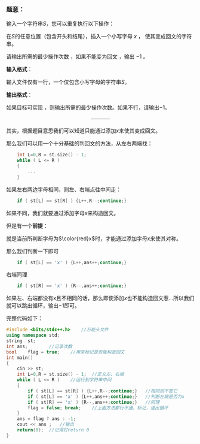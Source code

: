 ### **题意**：

输入一个字符串$S$，您可以重复执行以下操作：

在$S$的任意位置（包含开头和结尾），插入一个小写字母 $x$ ， 使其变成回文的字符串。

请输出所需的最少操作次数 ，如果不能变为回文 ，输出 $-1$ 。

**输入格式**：

输入文件仅有一行，一个仅包含小写字母的字符串$S$。

**输出格式**：

如果目标可实现 ，则输出所需的最少操作次数。如果不行，请输出$-1$。

$$\texttt{---------------------}$$

其实，根据题目意思我们可以知道只能通过添加$x$来使其变成回文。

那么我们可以用一个十分基础的判回文的方法，从左右两端找：

```cpp
	int L=0,R = st.size() - 1;
	while ( L <= R )
	{
    	...
    }
```

如果左右两边字母相同，则左、右端点往中间走：

```cpp
	if ( st[L] == st[R] ) {L++,R--;continue;}
```

如果不同，我们就要通过添加字母$x$来构造回文。

但是有一个**前提**：

就是当前所判断字母为$\color{red}x$时，才能通过添加字母$x$来使其对称。

那么我们判断一下即可

```cpp
	if ( st[L] == 'x' ) {L++,ans++;continue;}
```

右端同理

```cpp
	if ( st[R] == 'x' ) {R--,ans++;continue;}
```

如果左、右端都没有x且不相同的话，那么即使添加$x$也不能构造回文惹...所以我们就可以跳出循环，输出$-1$即可。

完整代码如下：
```cpp
#include <bits/stdc++.h>	//万能头文件
using namespace std;
string	st;
int	ans;		//记录次数
bool	flag = true;	//用来标记是否能构造回文
int main()
{
	cin >> st;
	int L=0,R = st.size() - 1;	//定义左、右端
	while ( L <= R )	//运行到字符串中间
	{
		if ( st[L] == st[R] ) {L++,R--;continue;}	//相同则不管它
		if ( st[L] == 'x' ) {L++,ans++;continue;}	//判断左端是否为x
		if ( st[R] == 'x' ) {R--,ans++;continue;}	//同理
		flag = false; break;	//上面方法都行不通，标记，退出循环
	}
	ans = flag ? ans : -1;	
	cout << ans ;	//输出
	return(0);	//记得打return 0
}
```

